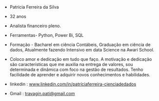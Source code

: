 * Patrícia Ferreira da Silva 
* 32 anos 
* Analista financeiro pleno.
* Ferramentas- Python, Power Bi, SQL 
* Formação - Bacharel em ciência Contábeis, Graduação em ciência de dados, Atualmente fazendo Intensivo em data Science na Awari School.

* Coloco amor e dedicação em tudo que faço. A motivação e dedicação são características que me auxilia na entrega de valores, sou determinada e dinâmica com foco na gestão de resultados. Tenho facilidade de aprender e adquirir novos conhecimentos e habilidades.


* linkedin : www.linkedin.com/in/patríciaferreira-cienciadedados
* Gmail : travagin.pati@gmail.com

<!---
PATRICIA-HASH21/PATRICIA-HASH21 is a ✨ special ✨ repository because its `README.md` (this file) appears on your GitHub profile.
You can click the Preview link to take a look at your changes.
--->
